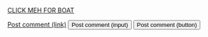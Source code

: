 
[CLICK MEH FOR BOAT](https://discord.com/oauth2/authorize?client_id=942610301357006938&permissions=8&scope=bot%20applications.commands)

<a href="#" class="button">Post comment (link)</a>
<input class="button" type="submit" value="Post comment (input)">
<button class="button" type="submit">Post comment (button)</button>
